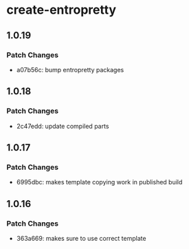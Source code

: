 # create-entropretty

## 1.0.19

### Patch Changes

- a07b56c: bump entropretty packages

## 1.0.18

### Patch Changes

- 2c47edd: update compiled parts

## 1.0.17

### Patch Changes

- 6995dbc: makes template copying work in published build

## 1.0.16

### Patch Changes

- 363a669: makes sure to use correct template
